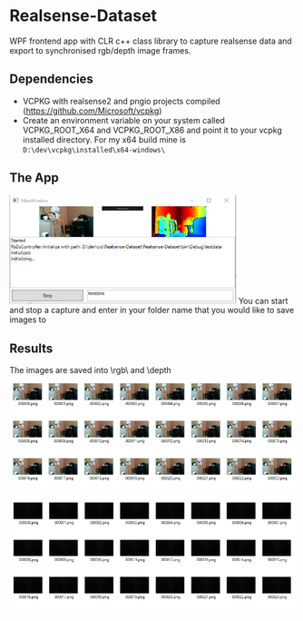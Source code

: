 # Realsense-Dataset

WPF frontend app with CLR c++ class library to capture realsense data and export to synchronised rgb/depth image frames.

## Dependencies
- VCPKG with realsense2 and pngio projects compiled (https://github.com/Microsoft/vcpkg)
- Create an environment variable on your system called VCPKG_ROOT_X64 and VCPKG_ROOT_X86 and point it to your vcpkg installed directory.
For my x64 build mine is `D:\dev\vcpkg\installed\x64-windows\`

## The App
<img src="./Screenshots/app.png" width="400" />
You can start and stop a capture and enter in your folder name that you would like to save images to

## Results
The images are saved into <folderName>\rgb\ and <folderName>\depth\
<img src="./Screenshots/color.png" width="600" />
<img src="./Screenshots/depth.png" width="600" />

